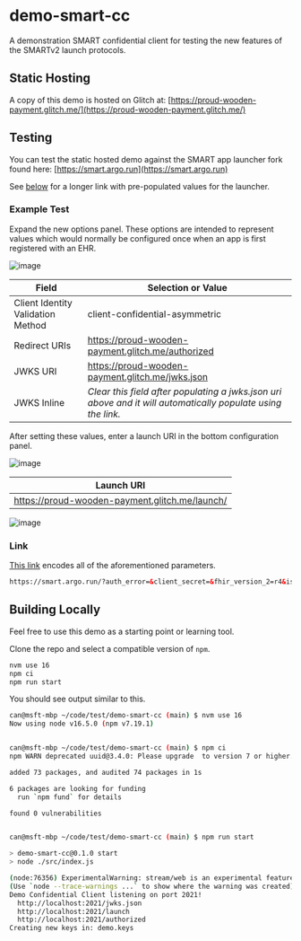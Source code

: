 # demo-smart-cc
A demonstration SMART confidential client for testing the new features of the SMARTv2 launch protocols.

## Static Hosting

A copy of this demo is hosted on Glitch at:
[https://proud-wooden-payment.glitch.me/](https://proud-wooden-payment.glitch.me/)

## Testing

You can test the static hosted demo against the SMART app launcher fork found here:
[https://smart.argo.run](https://smart.argo.run)

See [below](#link) for a longer link with pre-populated values for the launcher.

### Example Test

Expand the new options panel.  These options are intended to represent values which would normally be configured once when an app is first registered with an EHR.

![image](https://user-images.githubusercontent.com/4342684/132779863-7f5ee71b-b65e-49d7-a3ee-ecc45722970b.png)

Field | Selection or Value
------|-------------------
Client Identity Validation Method | client-confidential-asymmetric
Redirect URIs | https://proud-wooden-payment.glitch.me/authorized
JWKS URI | https://proud-wooden-payment.glitch.me/jwks.json
JWKS Inline | *Clear this field after populating a jwks.json uri above and it will automatically populate using the link.*

After setting these values, enter a launch URI in the bottom configuration panel.

![image](https://user-images.githubusercontent.com/4342684/132780341-ddeed561-dbac-4166-bc27-2c0d36dab13e.png)

| Launch URI |
| --- |
| https://proud-wooden-payment.glitch.me/launch/ |

![image](https://user-images.githubusercontent.com/4342684/132780404-317f37ec-4b99-4b35-8055-c8b1b00e9e9e.png)

### Link

[This link](https://smart.argo.run/?auth_error=&client_secret=&fhir_version_2=r4&iss=&jwks=%7B%0A%20%20%22keys%22%3A%20%5B%0A%20%20%20%20%7B%0A%20%20%20%20%20%20%22kty%22%3A%20%22RSA%22%2C%0A%20%20%20%20%20%20%22kid%22%3A%20%22OFXD5Yms54i3TyKarYcvfZLaRwUaIWuLQNAnacBw_cw%22%2C%0A%20%20%20%20%20%20%22use%22%3A%20%22sig%22%2C%0A%20%20%20%20%20%20%22alg%22%3A%20%22RS384%22%2C%0A%20%20%20%20%20%20%22e%22%3A%20%22AQAB%22%2C%0A%20%20%20%20%20%20%22n%22%3A%20%22yFri1s9ubMd3bzpzUNmTn5f9jn-MfOexYNV0ZzRypojxNOObrd0QVSEuLt2IAeziz7PPvuMzNRii9EmIc1NSdxi6XSSXPDrAJVv3rGmBFnDXaFvF7Zc2ExHh32oFxUrakzgxPuhmoubbR_cULbyZOqcfClmH29t6Gm0DfJ9M1HpF5P2kaYhDbuyIOpkQ6HMua7E-a3VLf_cwAsb6zgHDjN_WCQd6jXRaazbZCnxZo3XBwVNeAMD5h8_TIUm_-FrVSrgdWV1zvQlEPNlHj0vpUoDHISRL46rIBHhgOlujOEqZZNg9g_HlaQZLjxp1vt0Ax-m7kPM7YN16FQbX5oGi1w%22%0A%20%20%20%20%7D%2C%0A%20%20%20%20%7B%0A%20%20%20%20%20%20%22kty%22%3A%20%22EC%22%2C%0A%20%20%20%20%20%20%22kid%22%3A%20%22lYDloO0c6mAGGIlzkpPzBsAPsi1qJwq7xjD36Jqr7X8%22%2C%0A%20%20%20%20%20%20%22use%22%3A%20%22sig%22%2C%0A%20%20%20%20%20%20%22alg%22%3A%20%22P-384%22%2C%0A%20%20%20%20%20%20%22crv%22%3A%20%22P-384%22%2C%0A%20%20%20%20%20%20%22x%22%3A%20%22VIYpEOKEH6AMRlSMcmM1l1VS2OmafM0mJRB2R_2ZLM2IAPIZm3et-Qe-MBoWzxI6%22%2C%0A%20%20%20%20%20%20%22y%22%3A%20%22QSaJShDlSVszsosRPXP5Lw5SZKXbsmB11YhkO5oJjWtCJktojKGtEoVdn7X_4ahM%22%0A%20%20%20%20%7D%0A%20%20%5D%0A%7D&jwks_uri=https%3A%2F%2Fproud-wooden-payment.glitch.me%2Fjwks.json&launch_ehr=1&launch_url=https%3A%2F%2Fproud-wooden-payment.glitch.me%2Flaunch%2F&patient=&prov_skip_auth=1&provider=&pt_skip_auth=1&public_key=&redirect_uris=https%3A%2F%2Fproud-wooden-payment.glitch.me%2Fauthorized&sde=&sim_ehr=1&token_lifetime=15&user_pt=&validate_pkce=1&validation_method=cc-asym) encodes all of the aforementioned parameters.
```html
https://smart.argo.run/?auth_error=&client_secret=&fhir_version_2=r4&iss=&jwks=%7B%0A%20%20%22keys%22%3A%20%5B%0A%20%20%20%20%7B%0A%20%20%20%20%20%20%22kty%22%3A%20%22RSA%22%2C%0A%20%20%20%20%20%20%22kid%22%3A%20%22OFXD5Yms54i3TyKarYcvfZLaRwUaIWuLQNAnacBw_cw%22%2C%0A%20%20%20%20%20%20%22use%22%3A%20%22sig%22%2C%0A%20%20%20%20%20%20%22alg%22%3A%20%22RS384%22%2C%0A%20%20%20%20%20%20%22e%22%3A%20%22AQAB%22%2C%0A%20%20%20%20%20%20%22n%22%3A%20%22yFri1s9ubMd3bzpzUNmTn5f9jn-MfOexYNV0ZzRypojxNOObrd0QVSEuLt2IAeziz7PPvuMzNRii9EmIc1NSdxi6XSSXPDrAJVv3rGmBFnDXaFvF7Zc2ExHh32oFxUrakzgxPuhmoubbR_cULbyZOqcfClmH29t6Gm0DfJ9M1HpF5P2kaYhDbuyIOpkQ6HMua7E-a3VLf_cwAsb6zgHDjN_WCQd6jXRaazbZCnxZo3XBwVNeAMD5h8_TIUm_-FrVSrgdWV1zvQlEPNlHj0vpUoDHISRL46rIBHhgOlujOEqZZNg9g_HlaQZLjxp1vt0Ax-m7kPM7YN16FQbX5oGi1w%22%0A%20%20%20%20%7D%2C%0A%20%20%20%20%7B%0A%20%20%20%20%20%20%22kty%22%3A%20%22EC%22%2C%0A%20%20%20%20%20%20%22kid%22%3A%20%22lYDloO0c6mAGGIlzkpPzBsAPsi1qJwq7xjD36Jqr7X8%22%2C%0A%20%20%20%20%20%20%22use%22%3A%20%22sig%22%2C%0A%20%20%20%20%20%20%22alg%22%3A%20%22P-384%22%2C%0A%20%20%20%20%20%20%22crv%22%3A%20%22P-384%22%2C%0A%20%20%20%20%20%20%22x%22%3A%20%22VIYpEOKEH6AMRlSMcmM1l1VS2OmafM0mJRB2R_2ZLM2IAPIZm3et-Qe-MBoWzxI6%22%2C%0A%20%20%20%20%20%20%22y%22%3A%20%22QSaJShDlSVszsosRPXP5Lw5SZKXbsmB11YhkO5oJjWtCJktojKGtEoVdn7X_4ahM%22%0A%20%20%20%20%7D%0A%20%20%5D%0A%7D&jwks_uri=https%3A%2F%2Fproud-wooden-payment.glitch.me%2Fjwks.json&launch_ehr=1&launch_url=https%3A%2F%2Fproud-wooden-payment.glitch.me%2Flaunch%2F&patient=&prov_skip_auth=1&provider=&pt_skip_auth=1&public_key=&redirect_uris=https%3A%2F%2Fproud-wooden-payment.glitch.me%2Fauthorized&sde=&sim_ehr=1&token_lifetime=15&user_pt=&validate_pkce=1&validation_method=cc-asym
```

## Building Locally

Feel free to use this demo as a starting point or learning tool.

Clone the repo and select a compatible version of `npm`.

```bash
nvm use 16
npm ci
npm run start
```

You should see output similar to this.

```bash
can@msft-mbp ~/code/test/demo-smart-cc (main) $ nvm use 16
Now using node v16.5.0 (npm v7.19.1)


can@msft-mbp ~/code/test/demo-smart-cc (main) $ npm ci
npm WARN deprecated uuid@3.4.0: Please upgrade  to version 7 or higher.  Older versions may use Math.random() in certain circumstances, which is known to be problematic.  See https://v8.dev/blog/math-random for details.

added 73 packages, and audited 74 packages in 1s

6 packages are looking for funding
  run `npm fund` for details

found 0 vulnerabilities


can@msft-mbp ~/code/test/demo-smart-cc (main) $ npm run start

> demo-smart-cc@0.1.0 start
> node ./src/index.js

(node:76356) ExperimentalWarning: stream/web is an experimental feature. This feature could change at any time
(Use `node --trace-warnings ...` to show where the warning was created)
Demo Confidential Client listening on port 2021!
  http://localhost:2021/jwks.json
  http://localhost:2021/launch
  http://localhost:2021/authorized
Creating new keys in: demo.keys
```
